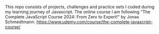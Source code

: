 This repo consists of projects, challenges and practice sets I coded during my learning journey of Javascript. The online course I am following "The Complete JavaScript Course 2024: From Zero to Expert!" by Jonas Schmedtmann. https://www.udemy.com/course/the-complete-javascript-course/
